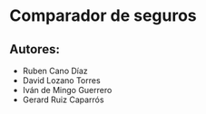 # Comparador de seguros

## Autores:
- Ruben Cano Díaz
- David Lozano Torres
- Iván de Mingo Guerrero
- Gerard Ruiz Caparrós

